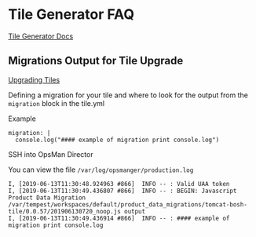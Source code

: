 # Tile Generator FAQ

[Tile Generator Docs](https://docs.pivotal.io/tiledev)

## Migrations Output for Tile Upgrade

[Upgrading Tiles](https://docs.pivotal.io/tiledev/tile-upgrades.html)

Defining a migration for your tile and where to look for the output from the `migration` block in the tile.yml

Example

```
migration: |
  console.log("#### example of migration print console.log")
```

SSH into OpsMan Director

You can view the file `/var/log/opsmanger/production.log`

```
I, [2019-06-13T11:30:48.924963 #866]  INFO -- : Valid UAA token
I, [2019-06-13T11:30:49.436807 #866]  INFO -- : BEGIN: Javascript Product Data Migration /var/tempest/workspaces/default/product_data_migrations/tomcat-bosh-tile/0.0.57/201906130720_noop.js output
I, [2019-06-13T11:30:49.436914 #866]  INFO -- : #### example of migration print console.log
```
